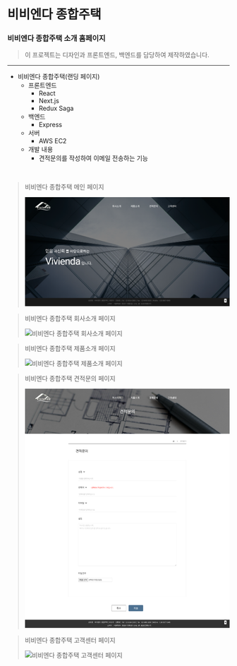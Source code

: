 # 비비엔다 종합주택

### 비비엔다 종합주택 소개 홈페이지
  
> 이 프로젝트는 디자인과 프론트엔드, 백엔드를 담당하여 제작하였습니다.  


---

- 비비엔다 종합주택(랜딩 페이지)
    - 프론트엔드
        - React
        - Next.js
        - Redux Saga
    - 백엔드
        - Express
    - 서버
        - AWS EC2
    - 개발 내용
        - 견적문의를 작성하여 이메일 전송하는 기능

<br />

> 비비엔다 종합주택 메인 페이지
>
> <img src="images/vivienda_main.png" alt="비비엔다 종합주택 메인 페이지" />

> 비비엔다 종합주택 회사소개 페이지
>
> <img src="images/vivienda_intro.png" alt="비비엔다 종합주택 회사소개 페이지" />

> 비비엔다 종합주택 제품소개 페이지
>
> <img src="images/vivienda_product.png" alt="비비엔다 종합주택 제품소개 페이지" />

> 비비엔다 종합주택 견적문의 페이지
>
> <img src="images/vivienda_contact.png" alt="비비엔다 종합주택 견적문의 페이지" />

> 비비엔다 종합주택 고객센터 페이지
>
> <img src="images/vivienda_service_center.png" alt="비비엔다 종합주택 고객센터 페이지" />
